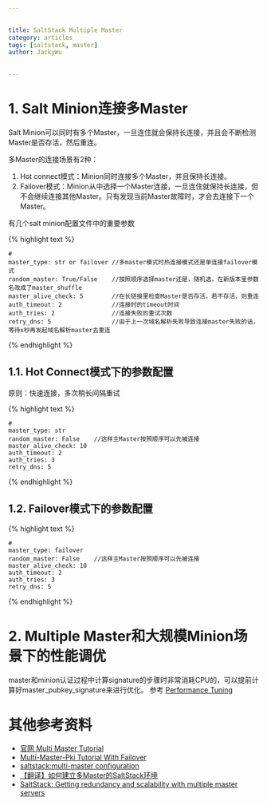 ```yaml
---

   
title: SaltStack Multiple Master  
category: articles  
tags: [saltstack, master]  
author: JackyWu  
  

---
```


# 1. Salt Minion连接多Master

Salt Minion可以同时有多个Master，一旦连住就会保持长连接，并且会不断检测Master是否存活，然后重连。

多Master的连接场景有2种：

1. Hot connect模式：Minion同时连接多个Master，并且保持长连接。
2. Failover模式：Minion从中选择一个Master连接，一旦连住就保持长连接，但不会继续连接其他Master。只有发现当前Master故障时，才会去连接下一个Master。

有几个salt minion配置文件中的重要参数


{% highlight  text %}

    #
    master_type: str or failover //多master模式时热连接模式还是单连接failover模式
    random_master: True/False    //按照顺序选择master还是，随机选，在新版本里参数名改成了master_shuffle
    master_alive_check: 5        //在长链接里检查Master是否存活，若不存活，则重连
    auth_timeout: 2              //连接时的timeout时间
    auth_tries: 2                //连接失败的重试次数
    retry_dns: 5                 //由于上一次域名解析失败导致连接master失败的话，等待x秒再发起域名解析master去重连

{% endhighlight %} 



## 1.1. Hot Connect模式下的参数配置

原则：快速连接，多次稍长间隔重试

{% highlight  text %}

    #
    master_type: str 
    random_master: False    //这样主Master按照顺序可以先被连接
    master_alive_check: 10         
    auth_timeout: 2              
    auth_tries: 3                
    retry_dns: 5                 


{% endhighlight %} 


## 1.2. Failover模式下的参数配置

{% highlight  text %}

    #
    master_type: failover
    random_master: False    //这样主Master按照顺序可以先被连接
    master_alive_check: 10         
    auth_timeout: 2              
    auth_tries: 3                
    retry_dns: 5                 


{% endhighlight %} 

# 2. Multiple Master和大规模Minion场景下的性能调优

master和minion认证过程中计算signature的步骤时非常消耗CPU的，可以提前计算好master_pubkey_signature来进行优化。
参考 [Performance Tuning](https://docs.saltstack.com/en/2015.5/topics/tutorials/multimaster_pki.html#performance-tuning)

# 其他参考资料

- [官网 Multi Master Tutorial](https://docs.saltstack.com/en/latest/topics/tutorials/multimaster.html)
- [Multi-Master-Pki Tutorial With Failover](https://docs.saltstack.com/en/2015.5/topics/tutorials/multimaster_pki.html)
- [saltstack:multi-master configuration](http://www.cnblogs.com/silenceli/p/3387398.html)
- [【翻译】如何建立多Master的SaltStack环境](http://pengyao.org/howto_configure_a_multi_master_saltstack_setup.html)
- [SaltStack: Getting redundancy and scalability with multiple master servers](http://bencane.com/2014/02/04/saltstack-getting-redundancy-and-scalability-with-multiple-master-servers/)

